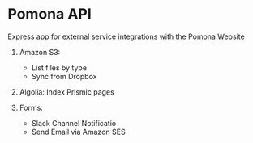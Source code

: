 # Pomona API

Express app for external service integrations with the Pomona Website

1. Amazon S3:
    * List files by type
    * Sync from Dropbox

2. Algolia: Index Prismic pages

3. Forms:
    * Slack Channel Notificatio
    * Send Email via Amazon SES
